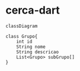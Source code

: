 # cerca-dart

```mermaid
classDiagram

class Grupo{
    int id
    String nome
    String descricao
    List<Grupo> subGrupo[]
}

```
